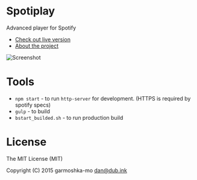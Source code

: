 # Spotiplay

Advanced player for Spotify

* [Check out live version](https://spotiplay.github.io/)
* [About the project](http://garmoshka-mo.blogspot.com/2015/08/spotiplay.html)

![Screenshot](http://2.bp.blogspot.com/-303XBkSl13U/VcRfWA8TGQI/AAAAAAAAAo8/PlqiFkQtvSU/s1600/quick-search.png)

# Tools

* `npm start` - to run `http-server` for development. (HTTPS is required by spotify specs)
* `gulp` - to build
* `bstart_builded.sh` - to run production build

# License

The MIT License (MIT)

Copyright (C) 2015 garmoshka-mo dan@dub.ink
